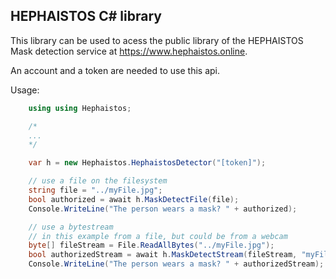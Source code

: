 ## HEPHAISTOS C# library

This library can be used to acess the public library of the HEPHAISTOS Mask detection service at https://www.hephaistos.online.

An account and a token are needed to use this api.



Usage:
```c#
    using using Hephaistos;

    /*
    ...
    */

    var h = new Hephaistos.HephaistosDetector("[token]");

    // use a file on the filesystem
    string file = "../myFile.jpg";
    bool authorized = await h.MaskDetectFile(file);
    Console.WriteLine("The person wears a mask? " + authorized);

    // use a bytestream
    // in this example from a file, but could be from a webcam
    byte[] fileStream = File.ReadAllBytes("../myFile.jpg");
    bool authorizedStream = await h.MaskDetectStream(fileStream, "myFile.jpg");
    Console.WriteLine("The person wears a mask? " + authorizedStream);
```